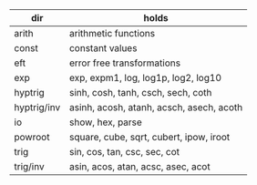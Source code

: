 
|dir| holds |
|---|-------|
|arith| arithmetic functions |
|const| constant values |
|eft | error free transformations |
|exp | exp, expm1, log, log1p, log2, log10 |
|hyptrig | sinh, cosh, tanh, csch, sech, coth |
|hyptrig/inv | asinh, acosh, atanh, acsch, asech, acoth |
|io | show, hex, parse |
|powroot| square, cube, sqrt, cubert, ipow, iroot|
|trig | sin, cos, tan, csc, sec, cot |
|trig/inv | asin, acos, atan, acsc, asec, acot |

